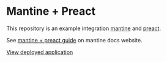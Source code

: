 # Mantine + Preact

This repository is an example integration [mantine](https://mantine.dev) and [preact](https://preactjs.com/).

See [mantine + preact guide](https://mantine.dev/guides/preact) on mantine docs website.

[View deployed application](https://mantinedev.github.io/mantine-preact-example/)
